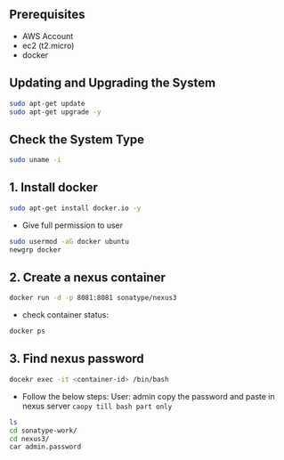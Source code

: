 ## Prerequisites
- AWS Account
- ec2 (t2.micro)
- docker



## Updating and Upgrading the System
```bash
sudo apt-get update 
sudo apt-get upgrade -y
```

## Check the System Type
```bash
sudo uname -i
```

## 1. Install docker
```bash
sudo apt-get install docker.io -y
```
- Give full permission to user
```bash
sudo usermod -aG docker ubuntu
newgrp docker
```

## 2. Create a nexus container
```bash
docker run -d -p 8081:8081 sonatype/nexus3
```

- check container status:
```bash
docker ps
``` 

## 3. Find nexus password
```bash
docekr exec -it <container-id> /bin/bash
```
- Follow the below steps:
User: admin
copy the password and paste in nexus server `caopy till bash part only`
```bash
ls
cd sonatype-work/
cd nexus3/
car admin.password
```




































